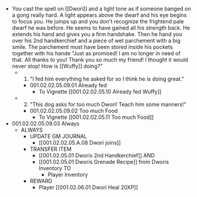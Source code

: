 - You cast the spell on [[Dwori]] and a light tone as if someone banged on a gong really hard. A light appears above the dwarf and his eye begins to focus you. He jumps up and you don't recognize the frightend pale dwarf he was before. He seems to have gained all his strength back. He extends his hand and gives you a firm handshake. Then he hand you over his 2nd handkerchief and a piece of wet parchement with a big smile. The parchement must have been stored inside his pockets together with his hande "Just as promised! I am no longer in need of that. All thanks to you! Thank you so much my friend! I thought it would never stop! How is [[Wuffy]] doing?"
	- 1. "I fed him everything he asked for so I think he is doing great."
		- 001.02.02.05.09.01 Already fed
			- To Vignette [[001.02.02.05.10 Already fed Wuffy]]
	- 2. "This dog asks for too much Dwori! Teach him some manners!"
		- 001.02.02.05.09.02 Too much Food
			- To Vignette [[001.02.02.05.11 Too much Food]]
- 001.02.02.05.09.03 Always
	- ALWAYS
		- UPDATE GM JOURNAL
			- [[001.02.02.05.A.08 Dwori joins]]
		- TRANSFER ITEM
			- [[001.02.05.01 Dworis 2nd Handkerchief]] AND
			- [[001.02.05.01 Dworis Grenade Recipe]] from Dworis Inventory TO
				- Player Inventory
		- REWARD
			- Player [[001.02.06.01 Dwori Heal 20XP]]